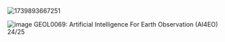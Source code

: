 ![1739893667251](https://github.com/user-attachments/assets/31678ba1-a5ff-4c4d-8cf8-265ee2f5f4dc)

![image](https://github.com/user-attachments/assets/84adad3d-d61d-479e-a554-c3793d302287)  GEOL0069: Artificial Intelligence For Earth Observation (AI4EO) 24/25
